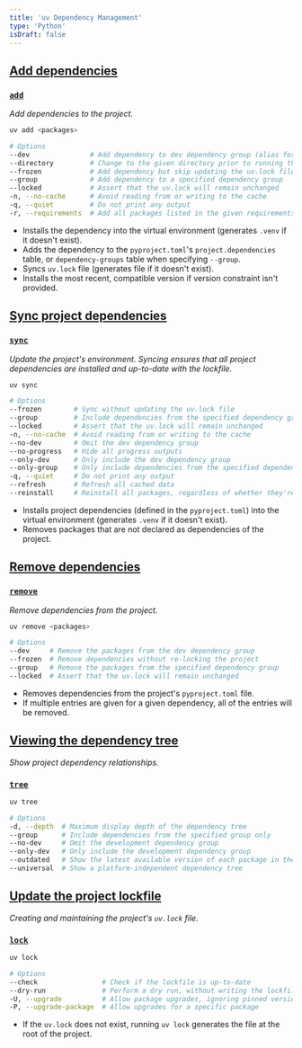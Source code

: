 ```yaml
---
title: 'uv Dependency Management'
type: 'Python'
isDraft: false
---
```


## [Add dependencies](#add-dependencies)

### [`add`](#add)

_Add dependencies to the project._

```sh
uv add <packages>

# Options
--dev               # Add dependency to dev dependency group (alias for --group dev)
--directory         # Change to the given directory prior to running the command
--frozen            # Add dependency but skip updating the uv.lock file
--group             # Add dependency to a specified dependency group
--locked            # Assert that the uv.lock will remain unchanged
-n, --no-cache      # Avoid reading from or writing to the cache
-q, --quiet         # Do not print any output
-r, --requirements  # Add all packages listed in the given requirements.txt file(s)
```

- Installs the dependency into the virtual environment (generates `.venv` if it doesn't exist).
- Adds the dependency to the `pyproject.toml`'s `project.dependencies` table, or `dependency-groups` table when specifying `--group`.
- Syncs `uv.lock` file (generates file if it doesn't exist).
- Installs the most recent, compatible version if version constraint isn't provided.

## [Sync project dependencies](#sync-project-dependencies)

### [`sync`](#sync)

_Update the project's environment. Syncing ensures that all project dependencies are installed and up-to-date with the lockfile._

```sh
uv sync

# Options
--frozen        # Sync without updating the uv.lock file
--group         # Include dependencies from the specified dependency group
--locked        # Assert that the uv.lock will remain unchanged
-n, --no-cache  # Avoid reading from or writing to the cache
--no-dev        # Omit the dev dependency group
--no-progress   # Hide all progress outputs
--only-dev      # Only include the dev dependency group
--only-group    # Only include dependencies from the specified dependency group
-q, --quiet     # Do not print any output
--refresh       # Refresh all cached data
--reinstall     # Reinstall all packages, regardless of whether they're already installed
```

- Installs project dependencies (defined in the `pyproject.toml`) into the virtual environment (generates `.venv` if it doesn't exist).
- Removes packages that are not declared as dependencies of the project.

## [Remove dependencies](#remove-dependencies)

### [`remove`](#remove)

_Remove dependencies from the project._

```sh
uv remove <packages>

# Options
--dev     # Remove the packages from the dev dependency group
--frozen  # Remove dependencies without re-locking the project
--group   # Remove the packages from the specified dependency group
--locked  # Assert that the uv.lock will remain unchanged
```

- Removes dependencies from the project's `pyproject.toml` file.
- If multiple entries are given for a given dependency, all of the entries will be removed.

## [Viewing the dependency tree](#viewing-the-dependency-tree)

_Show project dependency relationships._

### [`tree`](#tree)

```sh
uv tree

# Options
-d, --depth  # Maximum display depth of the dependency tree
--group      # Include dependencies from the specified group only
--no-dev     # Omit the development dependency group
--only-dev   # Only include the development dependency group
--outdated   # Show the latest available version of each package in the tree
--universal  # Show a platform-independent dependency tree
```

## [Update the project lockfile](#update-the-project-lockfile)

_Creating and maintaining the project's `uv.lock` file._

### [`lock`](#lock)

```sh
uv lock

# Options
--check                # Check if the lockfile is up-to-date
--dry-run              # Perform a dry run, without writing the lockfile
-U, --upgrade          # Allow package upgrades, ignoring pinned versions in any existing output file
-P, --upgrade-package  # Allow upgrades for a specific package
```

- If the `uv.lock` does not exist, running `uv lock` generates the file at the root of the project.
